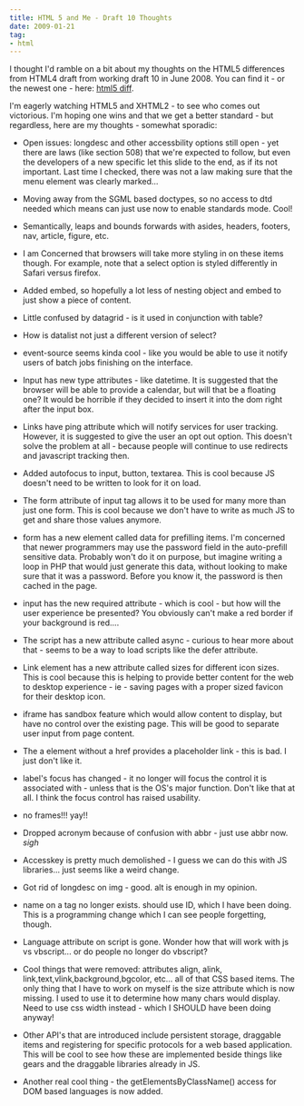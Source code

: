 ```yaml
---
title: HTML 5 and Me - Draft 10 Thoughts
date: 2009-01-21
tag:
- html
---
```

I thought I'd ramble on a bit about my thoughts on the HTML5 differences from HTML4 draft from working draft 10 in June 2008.  You can find it - or the newest one - here: [html5 diff](http://www.w3.org/TR/html5-diff/).

<!--more-->

I'm eagerly watching HTML5 and XHTML2 - to see who comes out victorious.  I'm hoping one wins and that we get a better standard - but regardless, here are my thoughts - somewhat sporadic:

  * Open issues: longdesc and other accessbility options still open - yet there are laws (like section 508) that we're expected to follow, but even the developers of a new specific let this slide to the end, as if its not important.  Last time I checked, there was not a law making sure that the menu element was clearly marked...

  * Moving away from the SGML based doctypes, so no access to dtd needed which means can just use  now to enable standards mode.  Cool!

  * Semantically, leaps and bounds forwards with asides, headers, footers, nav, article, figure, etc.

  * I am Concerned that browsers will take more styling in on these items though.  For example, note that a select option is styled differently in Safari versus firefox.

  * Added embed, so hopefully a lot less of nesting object and embed to just show a piece of content.

  * Little confused by datagrid - is it used in conjunction with table?

  * How is datalist not just a different version of select?

  * event-source seems kinda cool - like you would be able to use it notify users of batch jobs finishing on the interface.

  * Input has new type attributes - like datetime.  It is suggested that the browser will be able to provide a calendar, but will that be a floating one?  It would be horrible if they decided to insert it into the dom right after the input box.

  * Links have ping attribute which will notify services for user tracking.  However, it is suggested to give the user an opt out option.  This doesn't solve the problem at all - because people will continue to use redirects and javascript tracking then.

  * Added autofocus to input, button, textarea.  This is cool because JS doesn't need to be written to look for it on load.

  * The form attribute of input tag allows it to be used for many more than just one form. This is cool because we don't have to write as much JS to get and share those values anymore.

  * form has a new element called data for prefilling items.  I'm concerned that newer programmers may use the password field in the auto-prefill sensitive data.  Probably won't do it on purpose, but imagine writing a loop in PHP that would just generate this data, without looking to make sure that it was a password.  Before you know it, the password is then cached in the page.

  * input has the new required attribute - which is cool - but how will the user experience be presented?  You obviously can't make a red border if your background is red....

  * The script has a new attribute called async - curious to hear more about that - seems to be a way to load scripts like the defer attribute.

  * Link element has a new attribute called sizes for different icon sizes.  This is cool because this is helping to provide better content for the web to desktop experience - ie - saving pages with a proper sized favicon for their desktop icon.

  * iframe has sandbox feature which would allow content to display, but have no control over the existing page.  This will be good to separate user input from page content.

  * The a element without a href provides a placeholder link - this is bad.  I just don't like it.

  * label's focus has changed - it no longer will focus the control it is associated with - unless that is the OS's major function.  Don't like that at all.  I think the focus control has raised usability.

  * no frames!!! yay!!

  * Dropped acronym because of confusion with abbr - just use abbr now. *sigh*

  * Accesskey is pretty much demolished - I guess we can do this with JS libraries... just seems like a weird change.

  * Got rid of longdesc on img  - good.  alt is enough in my opinion.

  * name on a tag no longer exists. should use ID, which I have been doing.  This is a programming change which I can see people forgetting, though.

  * Language attribute on script is gone.  Wonder how that will work with js vs vbscript... or do people no longer do vbscript?

  * Cool things that were removed: attributes align, alink, link,text,vlink,background,bgcolor, etc... all of that CSS based items.  The only thing that I have to work on myself is the size attribute which is now missing.  I used to use it to determine how many chars would display. Need to use css width instead - which I SHOULD have been doing anyway!

  * Other API's that are introduced include persistent storage, draggable items and registering for specific protocols for a web based application. This will be cool to see how these are implemented beside things like gears and the draggable libraries already in JS.

  * Another real cool thing - the getElementsByClassName() access for DOM based languages is now added.
  